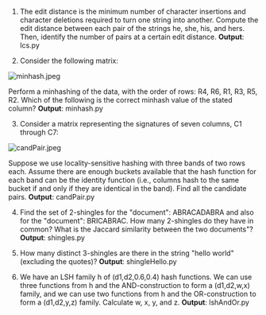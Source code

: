 1) The edit distance is the minimum number of character insertions and character deletions required to turn one string into another. Compute the edit distance between each pair of the strings he, she, his, and hers. Then, identify the number of pairs at a certain edit distance. **Output**: lcs.py

2) Consider the following matrix:

![minhash.jpeg](https://github.com/shngli/Data-mining/blob/master/LSH/minhash.jpeg)

Perform a minhashing of the data, with the order of rows: R4, R6, R1, R3, R5, R2. Which of the following is the correct minhash value of the stated column? **Output**: minhash.py

3) Consider a matrix representing the signatures of seven columns, C1 through C7:

![candPair.jpeg](https://github.com/shngli/Data-mining/blob/master/LSH/candPair.jpeg)

Suppose we use locality-sensitive hashing with three bands of two rows each. Assume there are enough buckets available that the hash function for each band can be the identity function (i.e., columns hash to the same bucket if and only if they are identical in the band). Find all the candidate pairs. **Output**: candPair.py

4) Find the set of 2-shingles for the "document": ABRACADABRA and also for the "document": BRICABRAC. How many 2-shingles do they have in common? What is the Jaccard similarity between the two documents"? **Output**: shingles.py

5) How many distinct 3-shingles are there in the string "hello world" (excluding the quotes)? **Output**: shingleHello.py

6) We have an LSH family h of (d1,d2,0.6,0.4) hash functions. We can use three functions from h and the AND-construction to form a (d1,d2,w,x) family, and we can use two functions from h and the OR-construction to form a (d1,d2,y,z) family. Calculate w, x, y, and z. **Output**: lshAndOr.py

